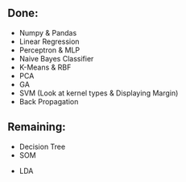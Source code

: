 ## Done:

- Numpy & Pandas
- Linear Regression
- Perceptron & MLP
- Naive Bayes Classifier
- K-Means & RBF
- PCA
- GA
- SVM (Look at kernel types & Displaying Margin)
- Back Propagation

## Remaining:

- Decision Tree
- SOM
<!-- ##### Inbuilt Function: -->
- LDA



